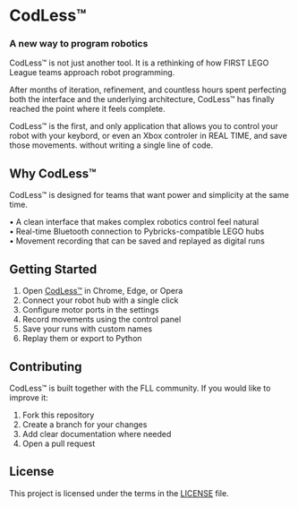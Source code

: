 # CodLess™

### A new way to program robotics

CodLess™ is not just another tool. It is a rethinking of how FIRST LEGO League teams approach robot programming.  

After months of iteration, refinement, and countless hours spent perfecting both the interface and the underlying architecture, CodLess™ has finally reached the point where it feels complete.  

CodLess™ is the first, and only application that allows you to control your robot with your keybord, or even an Xbox controler in REAL TIME, and save those movements. without writing a single line of code.

## Why CodLess™

CodLess™ is designed for teams that want power and simplicity at the same time.  

• A clean interface that makes complex robotics control feel natural  
• Real-time Bluetooth connection to Pybricks-compatible LEGO hubs  
• Movement recording that can be saved and replayed as digital runs  

## Getting Started

1. Open [CodLess™](https://rani367.github.io/CodLess/) in Chrome, Edge, or Opera  
2. Connect your robot hub with a single click  
3. Configure motor ports in the settings  
4. Record movements using the control panel  
5. Save your runs with custom names  
6. Replay them or export to Python  

## Contributing

CodLess™ is built together with the FLL community. If you would like to improve it:  

1. Fork this repository  
2. Create a branch for your changes  
3. Add clear documentation where needed  
4. Open a pull request  

## License

This project is licensed under the terms in the [LICENSE](LICENSE) file.  
